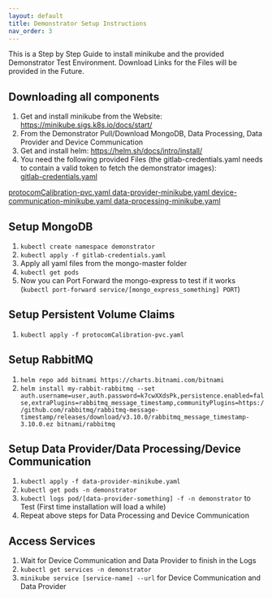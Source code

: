 ```yaml
---
layout: default
title: Demonstrator Setup Instructions
nav_order: 3
---
```


This is a Step by Step Guide to install minikube and the provided Demonstrator Test Environment. Download Links for the Files will be provided in the Future.

Downloading all components
-

1. Get and install minikube from the Website: <https://minikube.sigs.k8s.io/docs/start/>
2. From the Demonstrator Pull/Download MongoDB, Data Processing, Data Provider and Device Communication
3. Get and install helm: <https://helm.sh/docs/intro/install/>
4. You need the following provided Files (the gitlab-credentials.yaml needs to contain a valid token to fetch the demonstrator images):  
<a download="gitlab-credentials.yaml" href="/demonstratorDownloads/gitlab-credentials.yaml" title="gitlab-credentials.yaml">gitlab-credentials.yaml
</a>  
<a download="protocomCalibration-pvc.yaml" href="/demonstratorDownloads/protocomCalibration-pvc.yaml" title="protocomCalibration-pvc.yaml">protocomCalibration-pvc.yaml
</a>  
<a download="data-provider-minikube.yaml" href="/demonstratorDownloads/data-provider-minikube.yaml" title="data-provider-minikube.yaml">data-provider-minikube.yaml
</a>  
<a download="device-communication-minikube.yaml" href="/demonstratorDownloads/device-communication-minikube.yaml" title="device-communication-minikube.yaml">device-communication-minikube.yaml
</a>  
<a download="data-processing-minikube.yaml" href="/demonstratorDownloads/data-processing-minikube.yaml" title="data-processing-minikube.yaml">data-processing-minikube.yaml
</a>

Setup MongoDB
-

1. `kubectl create namespace demonstrator`
2. `kubectl apply -f gitlab-credentials.yaml`
3. Apply all yaml files from the mongo-master folder
4. `kubectl get pods`
5. Now you can Port Forward the mongo-express to test if it works (`kubectl port-forward service/[mongo_express_something] PORT`)

Setup Persistent Volume Claims
-

1. `kubectl apply -f protocomCalibration-pvc.yaml`

Setup RabbitMQ
-

1. `helm repo add bitnami https://charts.bitnami.com/bitnami`
2. `helm install my-rabbit-rabbitmq --set auth.username=user,auth.password=k7cwXXdsPk,persistence.enabled=false,extraPlugins=rabbitmq_message_timestamp,communityPlugins=https://github.com/rabbitmq/rabbitmq-message-timestamp/releases/download/v3.10.0/rabbitmq_message_timestamp-3.10.0.ez bitnami/rabbitmq`

Setup Data Provider/Data Processing/Device Communication
-

1. `kubectl apply -f data-provider-minikube.yaml`
2. `kubectl get pods -n demonstrator`
3. `kubectl logs pod/[data-provider-something] -f -n demonstrator` to Test (First time installation will load a while)
4. Repeat above steps for Data Processing and Device Communication

Access Services
-

1. Wait for Device Communication and Data Provider to finish in the Logs
2. `kubectl get services -n demonstrator`
3. `minikube service [service-name] --url` for Device Communication and Data Provider
